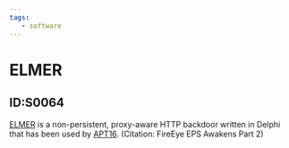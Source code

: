 ```yaml
---
tags:
   - software
---
```

# ELMER
## ID:S0064
[ELMER](/mitre/software/S0064) is a non-persistent, proxy-aware HTTP backdoor written in Delphi that has been used by [APT16](/mitre/groups/G0023). (Citation: FireEye EPS Awakens Part 2)
